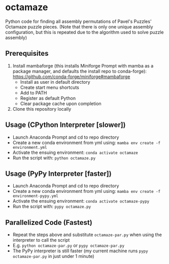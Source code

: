 # octamaze
Python code for finding all assembly permutations of Pavel's Puzzles' Octamaze puzzle pieces. (Note that there is only one unique assembly configuration, but this is repeated due to the algorithm used to solve puzzle assembly)

## Prerequisites
1. Install mambaforge (this installs Miniforge Prompt with mamba as a package manager, and defaults the install repo to conda-forge): https://github.com/conda-forge/miniforge#mambaforge
    * Install as user in default directory
    * Create start menu shortcuts
    * Add to PATH
    * Register as default Python
    * Clear package cache upon completion
2. Clone this repository locally

## Usage (CPython Interpreter [slower])
- Launch Anaconda Prompt and cd to repo directory
- Create a new conda environment from yml using: `mamba env create -f environment.yml`
- Activate the ensuing environment: `conda activate octamaze`
- Run the script with: `python octamaze.py`

## Usage (PyPy Interpreter [faster])
- Launch Anaconda Prompt and cd to repo directory
- Create a new conda environment from yml using: `mamba env create -f environment-pypy.yml`
- Activate the ensuing environment: `conda activate octamaze-pypy`
- Run the script with: `pypy octamaze.py`

## Parallelized Code (Fastest)
- Repeat the steps above and substitute `octamaze-par.py` when using the interpreter to call the script
- E.g. `python octamaze-par.py` or `pypy octamaze-par.py`
- The PyPy interpreter is still faster (my current machine runs `pypy octamaze-par.py` in just under 1 minute)